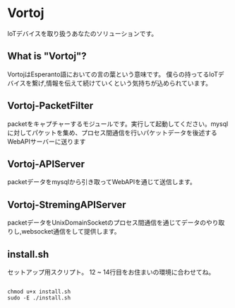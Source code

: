 # Vortoj
IoTデバイスを取り扱うあなたのソリューションです。

## What is "Vortoj"?
VortojはEsperanto語においての言の葉という意味です。
僕らの持ってるIoTデバイスを繋げ,情報を伝えて続けていくという気持ちが込められています。

## Vortoj-PacketFilter
packetをキャプチャーするモジュールです。実行して起動してください。mysqlに対してパケットを集め、プロセス間通信を行いパケットデータを後述するWebAPIサーバーに送ります

## Vortoj-APIServer
packetデータをmysqlから引き取ってWebAPIを通じて送信します。

## Vortoj-StremingAPIServer
packetデータをUnixDomainSocketのプロセス間通信を通じてデータのやり取りし,websocket通信をして提供します。

## install.sh
セットアップ用スクリプト。
12 ~ 14行目をお住まいの環境に合わせてね。

```shell

chmod u+x install.sh
sudo -E ./install.sh
```
